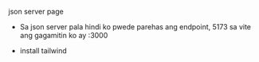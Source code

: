 

json server
page


- Sa json server pala hindi ko pwede parehas ang endpoint, 5173 sa vite ang gagamitin ko ay :3000

- install tailwind 
